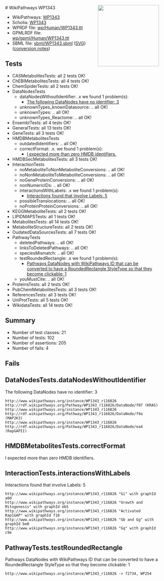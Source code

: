 <img style="float: right; width: 200px" src="../logo.png" />
# WikiPathways WP1343

* WikiPathways: [WP1343](https://identifiers.org/wikipathways:WP1343)
* Scholia: [WP1343](https://scholia.toolforge.org/wikipathways/WP1343)
* WPRDF file: [wp/Human/WP1343.ttl](../wp/Human/WP1343.ttl)
* GPMLRDF file: [wp/gpml/Human/WP1343.ttl](../wp/gpml/Human/WP1343.ttl)
* SBML file: [sbml/WP1343.sbml](../sbml/WP1343.sbml) ([SVG](../sbml/WP1343.svg)) ([conversion notes](../sbml/WP1343.txt))

## Tests
* CASMetabolitesTests: all 2 tests OK!
* ChEBIMetabolitesTests: all 4 tests OK!
* ChemSpiderTests: all 2 tests OK!
* DataNodesTests
    * dataNodesWithoutIdentifier: .x we found 1 problem(s):
        * [The following DataNodes have no identifier: 3](#d2d32fa2)
    * unknownTypes_knownDatasource: .. all OK!
    * unknownTypes: .. all OK!
    * unknownTypes_Reactome: .. all OK!
* EnsemblTests: all 4 tests OK!
* GeneralTests: all 13 tests OK!
* GeneTests: all 3 tests OK!
* HMDBMetabolitesTests
    * outdatedIdentifiers: .. all OK!
    * correctFormat: .x. we found 1 problem(s):
        * [I expected more than zero HMDB identifiers.](#ad154c1e)
* HMDBSecMetabolitesTests: all 3 tests OK!
* InteractionTests
    * noMetaboliteToNonMetaboliteConversions: .. all OK!
    * noNonMetaboliteToMetaboliteConversions: .. all OK!
    * noGeneProteinConversions: .. all OK!
    * nonNumericIDs: .. all OK!
    * interactionsWithLabels: .x we found 1 problem(s):
        * [Interactions found that involve Labels: 5](#630d267c)
    * possibleTranslocations: .. all OK!
    * noProteinProteinConversions: .. all OK!
* KEGGMetaboliteTests: all 2 tests OK!
* LIPIDMAPSTests: all 1 tests OK!
* MetabolitesTests: all 14 tests OK!
* MetaboliteStructureTests: all 2 tests OK!
* OudatedDataSourcesTests: all 7 tests OK!
* PathwayTests
    * deletedPathways: .. all OK!
    * linksToDeletedPathways: .. all OK!
    * speciesMismatch: .. all OK!
    * testRoundedRectangle: .x we found 1 problem(s):
        * [Pathways DataNodes with WikiPathways ID that can be converted to have a RoundedRectangle StyleType so that they become clickable: 1](#9fbad3cb)
    * youMustCite: .. all OK!
* ProteinsTests: all 2 tests OK!
* PubChemMetabolitesTests: all 3 tests OK!
* ReferencesTests: all 3 tests OK!
* UniProtTests: all 5 tests OK!
* WikidataTests: all 14 tests OK!


## Summary

* Number of test classes: 21
* Number of tests: 102
* Number of assertions: 205
* Number of fails: 4

## Fails

<a name="d2d32fa2" />

## DataNodesTests.dataNodesWithoutIdentifier

The following DataNodes have no identifier: 3
```
http://www.wikipathways.org/instance/WP1343_r116826 http://rdf.wikipathways.org/Pathway/WP1343_r116826/DataNode/f07 (KRAS)
http://www.wikipathways.org/instance/WP1343_r116826 http://rdf.wikipathways.org/Pathway/WP1343_r116826/DataNode/f9a (MAP2K3)
http://www.wikipathways.org/instance/WP1343_r116826 http://rdf.wikipathways.org/Pathway/WP1343_r116826/DataNode/ea4 (RapGAPII)
```

<a name="ad154c1e" />

## HMDBMetabolitesTests.correctFormat

I expected more than zero HMDB identifiers.
<a name="630d267c" />

## InteractionTests.interactionsWithLabels

Interactions found that involve Labels: 5
```
http://www.wikipathways.org/instance/WP1343_r116826 "Gi" with graphId a0d
http://www.wikipathways.org/instance/WP1343_r116826 "Growth and Mitogenesis" with graphId eb5
http://www.wikipathways.org/instance/WP1343_r116826 "Activated
Rap1GAP" with graphId f18
http://www.wikipathways.org/instance/WP1343_r116826 "Gb and Gg" with graphId be0
http://www.wikipathways.org/instance/WP1343_r116826 "Gq" with graphId c9e
```

<a name="9fbad3cb" />

## PathwayTests.testRoundedRectangle

Pathways DataNodes with WikiPathways ID that can be converted to have a RoundedRectangle StyleType so that they become clickable: 1
```
http://www.wikipathways.org/instance/WP1343_r116826 -> f2734, WP254
 ```

